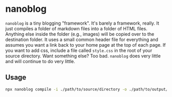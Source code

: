# nanoblog

`nanoblog` is a tiny blogging "framework". It's barely a framework, really. It just compiles a folder of markdown files into a folder of HTML files. Anything else inside the folder (e.g., images) will be copied over to the destination folder. It uses a small common header file for everything and assumes you want a link back to your home page at the top of each page. If you want to add css, include a file called `style.css` in the root of your source directory. Want something else? Too bad. `nanoblog` does very little and will continue to do very little.

## Usage

```sh
npx nanoblog compile -i ./path/to/source/directory -o ./path/to/output/directory
```
